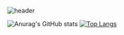 ![header](https://capsule-render.vercel.app/api?type=Waving&color=timeAuto&height=300&section=header&text=Welcome&desc=Chanseong's%20Github%20World&descAlign=70&descAlignY=65&fontSize=70)

![Anurag's GitHub stats](https://github-readme-stats.vercel.app/api?username=chanseongparkk&show_icons=true&theme=radical)
[![Top Langs](https://github-readme-stats.vercel.app/api/top-langs/?username=chanseongparkk&layout=compact&theme=radical)](https://github.com/chanseongparkk/github-readme-stats)

